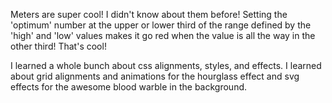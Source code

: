 Meters are super cool! I didn't know about them before! Setting the 'optimum' number at the upper or lower third of the range defined by the 'high' and 'low' values makes it go red when the value is all the way in the other third! That's cool!

I learned a whole bunch about css alignments, styles, and effects. I learned about grid alignments and animations for the hourglass effect and svg effects for the awesome blood warble in the background.